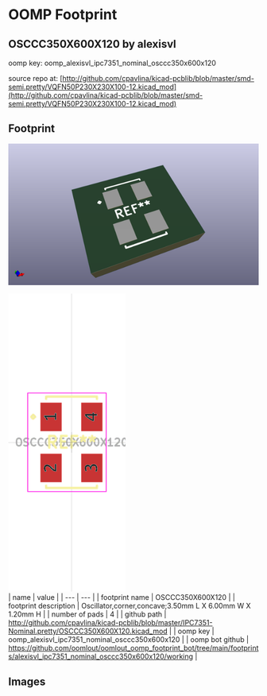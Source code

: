 # OOMP Footprint  
## OSCCC350X600X120  by alexisvl  
  
oomp key: oomp_alexisvl_ipc7351_nominal_osccc350x600x120  
  
source repo at: [http://github.com/cpavlina/kicad-pcblib/blob/master/smd-semi.pretty/VQFN50P230X230X100-12.kicad_mod](http://github.com/cpavlina/kicad-pcblib/blob/master/smd-semi.pretty/VQFN50P230X230X100-12.kicad_mod)  
## Footprint  
  
[![working_kicad_pcb_3d.png](working_kicad_pcb_3d_600.png)](working_kicad_pcb_3d.png)  
  
[![working.png](working_600.png)](working.png)  
| name | value | 
| --- | --- | 
| footprint name | OSCCC350X600X120 | 
| footprint description | Oscillator,corner,concave;3.50mm L X 6.00mm W X 1.20mm H | 
| number of pads | 4 | 
| github path | http://github.com/cpavlina/kicad-pcblib/blob/master/IPC7351-Nominal.pretty/OSCCC350X600X120.kicad_mod | 
| oomp key | oomp_alexisvl_ipc7351_nominal_osccc350x600x120 | 
| oomp bot github | https://github.com/oomlout/oomlout_oomp_footprint_bot/tree/main/footprints/alexisvl_ipc7351_nominal_osccc350x600x120/working | 
## Images  
